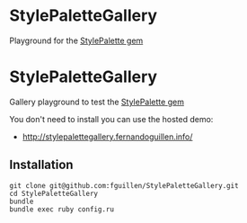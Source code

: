 # StylePaletteGallery

Playground for the [StylePalette gem](https://github.com/fguillen/StylePalette)

# StylePaletteGallery

Gallery playground to test the [StylePalette gem](https://github.com/fguillen/StylePalette)

You don't need to install you can use the hosted demo:

- http://stylepalettegallery.fernandoguillen.info/

## Installation

    git clone git@github.com:fguillen/StylePaletteGallery.git
    cd StylePaletteGallery
    bundle
    bundle exec ruby config.ru



